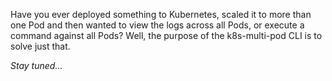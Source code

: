 Have you ever deployed something to Kubernetes, scaled it to more than one Pod and then wanted to view the logs across
all Pods, or execute a command against all Pods?  Well, the purpose of the k8s-multi-pod CLI is to solve just that.

_Stay tuned..._
